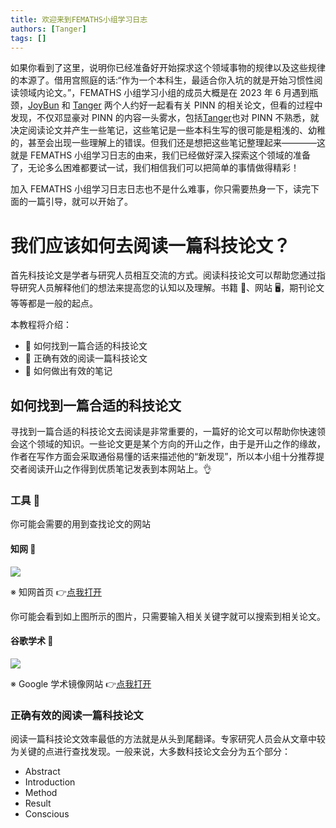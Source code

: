 ```yaml
---
title: 欢迎来到FEMATHS小组学习日志
authors: [Tanger]
tags: []
---
```


如果你看到了这里，说明你已经准备好开始探求这个领域事物的规律以及这些规律的本源了。借用宫照庭的话:“作为一个本科生，最适合你入坑的就是开始习惯性阅读领域内论文。”，FEMATHS 小组学习小组的成员大概是在 2023 年 6 月遇到瓶颈，[JoyBun](https://github.com/JoyBun) 和 [Tanger](https://github.com/redhat123456) 两个人约好一起看有关 PINN 的相关论文，但看的过程中发现，不仅邓显豪对 PINN 的内容一头雾水，包括[Tanger](https://github.com/redhat123456)也对 PINN 不熟悉，就决定阅读论文并产生一些笔记，这些笔记是一些本科生写的很可能是粗浅的、幼稚的，甚至会出现一些理解上的错误。但我们还是想把这些笔记整理起来————这就是 FEMATHS 小组学习日志的由来，我们已经做好深入探索这个领域的准备了，无论多么困难都要试一试，我们相信我们可以把简单的事情做得精彩！

加入 FEMATHS 小组学习日志日志也不是什么难事，你只需要热身一下，读完下面的一篇引导，就可以开始了。

# 我们应该如何去阅读一篇科技论文？

首先科技论文是学者与研究人员相互交流的方式。阅读科技论文可以帮助您通过指导研究人员解释他们的想法来提高您的认知以及理解。书籍 📕、网站 🖥，期刊论文等等都是一般的起点。

本教程将介绍：

- 🌴 如何找到一篇合适的科技论文
- 🌵 正确有效的阅读一篇科技论文
- 🌾 如何做出有效的笔记

## 如何找到一篇合适的科技论文

寻找到一篇合适的科技论文去阅读是非常重要的，一篇好的论文可以帮助你快速领会这个领域的知识。一些论文更是某个方向的开山之作，由于是开山之作的缘故，作者在写作方面会采取通俗易懂的话来描述他的“新发现”，所以本小组十分推荐提交者阅读开山之作得到优质笔记发表到本网站上。👌

### 工具 🔨

你可能会需要的用到查找论文的网站

#### 知网 🍉

![](https://pic.imgdb.cn/item/6497f4991ddac507cc2a6c99.jpg)

※ 知网首页 👉[点我打开](https://www.cnki.net/)

你可能会看到如上图所示的图片，只需要输入相关关键字就可以搜索到相关论文。

#### 谷歌学术 🍊

![](https://pic.imgdb.cn/item/64996a5d1ddac507cc341f9d.jpg)

※ Google 学术镜像网站 👉[点我打开](https://ac.scmor.com/)

### 正确有效的阅读一篇科技论文

阅读一篇科技论文效率最低的方法就是从头到尾翻译。专家研究人员会从文章中较为关键的点进行查找发现。一般来说，大多数科技论文会分为五个部分：

- Abstract
- Introduction
- Method
- Result
- Conscious
